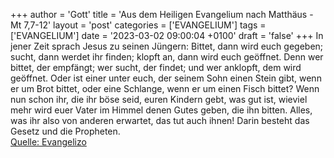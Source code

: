 +++
author = 'Gott'
title = 'Aus dem Heiligen Evangelium nach Matthäus - Mt 7,7-12'
layout = 'post'
categories = ['EVANGELIUM']
tags = ['EVANGELIUM']
date = '2023-03-02 09:00:04 +0100'
draft = 'false'
+++
In jener Zeit sprach Jesus zu seinen Jüngern: Bittet, dann wird euch gegeben; sucht, dann werdet ihr finden; klopft an, dann wird euch geöffnet.
Denn wer bittet, der empfängt; wer sucht, der findet; und wer anklopft, dem wird geöffnet.
Oder ist einer unter euch, der seinem Sohn einen Stein gibt, wenn er um Brot bittet,
oder eine Schlange, wenn er um einen Fisch bittet?
Wenn nun schon ihr, die ihr böse seid, euren Kindern gebt, was gut ist, wieviel mehr wird euer Vater im Himmel denen Gutes geben, die ihn bitten.<!--more-->
Alles, was ihr also von anderen erwartet, das tut auch ihnen! Darin besteht das Gesetz und die Propheten.<br> [Quelle: Evangelizo](https://evangeliumtagfuertag.org/DE/gospel)
